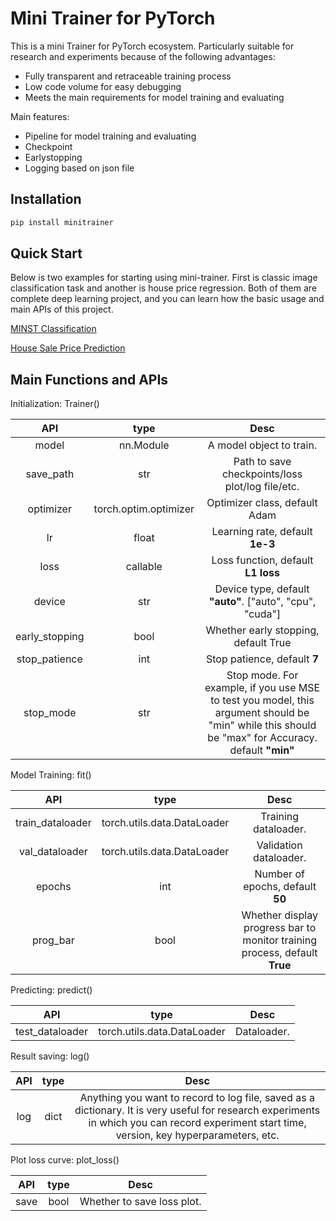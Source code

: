 # Mini Trainer for PyTorch

This is a mini Trainer for PyTorch ecosystem. Particularly suitable for research and experiments because of the following advantages:

* Fully transparent and retraceable training process
* Low code volume for easy debugging
* Meets the main requirements for model training and evaluating

Main features:

* Pipeline for model training and evaluating
* Checkpoint
* Earlystopping
* Logging based on json file

## Installation
```bash
pip install minitrainer
```

## Quick Start
Below is two examples for starting using mini-trainer. First is classic image classification task and another is house price regression. Both of them are complete deep learning project, and you can learn how the basic usage and main APIs of this project.

[MINST Classification](https://www.runoob.com)

[House Sale Price Prediction](https://www.runoob.com)

## Main Functions and APIs

Initialization: Trainer()

|      API       |         type          |                             Desc                             |
| :------------: | :-------------------: | :----------------------------------------------------------: |
|     model      |       nn.Module       |                   A model object to train.                   |
|   save_path    |          str          |       Path to save checkpoints/loss plot/log file/etc.       |
|   optimizer    | torch.optim.optimizer |                Optimizer class, default Adam                 |
|       lr       |         float         |               Learning rate, default **1e-3**                |
|      loss      |       callable        |              Loss function, default **L1 loss**              |
|     device     |          str          |   Device type, default **"auto"**. ["auto", "cpu", "cuda"]   |
| early_stopping |         bool          |             Whether early stopping, default True             |
| stop_patience  |          int          |                 Stop patience, default **7**                 |
|   stop_mode    |          str          | Stop mode. For example, if you use MSE to test you model,  this argument should be "min" while this should be "max" for Accuracy. default **"min"** |

Model Training: fit()

|       API        |            type             |                             Desc                             |
| :--------------: | :-------------------------: | :----------------------------------------------------------: |
| train_dataloader | torch.utils.data.DataLoader |                     Training dataloader.                     |
|  val_dataloader  | torch.utils.data.DataLoader |                    Validation dataloader.                    |
|      epochs      |             int             |               Number of epochs, default **50**               |
|     prog_bar     |            bool             | Whether display progress bar to monitor training process, default  **True** |

Predicting: predict()

|       API       |            type             |    Desc     |
| :-------------: | :-------------------------: | :---------: |
| test_dataloader | torch.utils.data.DataLoader | Dataloader. |

Result saving: log()

| API  | type |                             Desc                             |
| :--: | :--: | :----------------------------------------------------------: |
| log  | dict | Anything you want to record to log file, saved as a dictionary. It is very useful for research experiments in which you can record experiment start time, version, key hyperparameters, etc. |

Plot loss curve: plot_loss()

| API  | type |            Desc            |
| :--: | :--: | :------------------------: |
| save | bool | Whether to save loss plot. |
